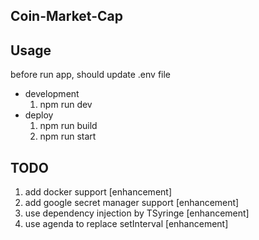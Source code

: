## Coin-Market-Cap

## Usage

before run app, should update .env file

- development
    1. npm run dev
- deploy
    1. npm run build
    2. npm run start

## TODO
1. add docker support [enhancement]
1. add google secret manager support [enhancement]
1. use dependency injection by TSyringe [enhancement]
1. use agenda to replace setInterval [enhancement]
